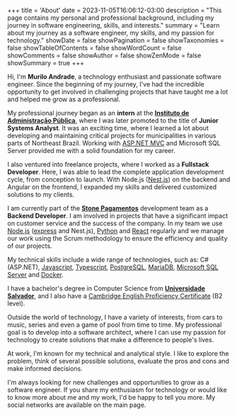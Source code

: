 +++
title = 'About'
date = 2023-11-05T16:06:12-03:00
description = "This page contains my personal and professional background, including my journey in software engineering, skills, and interests."
summary = "Learn about my journey as a software engineer, my skills, and my passion for technology."
showDate = false
showPagination = false
showTaxonomies = false
showTableOfContents = false
showWordCount = false
showComments = false
showAuthor = false
showZenMode = false
showSummary = true
+++

Hi, I'm **Murilo Andrade**, a technology enthusiast and passionate software engineer. Since the beginning of my journey, I've had the incredible opportunity to get involved in challenging projects that have taught me a lot and helped me grow as a professional.

My professional journey began as an **intern** at the [**Instituto de Administração Pública**](https://imap.org.br "Institute of Public Administration"), where I was later promoted to the title of **Junior Systems Analyst**. It was an exciting time, where I learned a lot about developing and maintaining critical projects for municipalities in various parts of Northeast Brazil. Working with [ASP.NET MVC](https://dotnet.microsoft.com/en-us/apps/aspnet/mvc) and Microsoft SQL Server provided me with a solid foundation for my career.

I also ventured into freelance projects, where I worked as a **Fullstack Developer**. Here, I was able to lead the complete application development cycle, from conception to launch. With Node.js ([Nest.js](https://docs.nestjs.com/)) on the backend and Angular on the frontend, I expanded my skills and delivered customized solutions to my clients.

I am currently part of the [**Stone Pagamentos**](https://www.stone.com.br "Stone Payments") development team as a **Backend Developer**. I am involved in projects that have a significant impact on customer service and the success of the company. In my team we use [Node.js](https://nodejs.org/en/about) ([express](https://expressjs.com) and Nest.js), [Python](https://www.python.org/about/) and [React](https://react.dev/) regularly and we manage our work using the Scrum methodology to ensure the efficiency and quality of our projects.

My technical skills include a wide range of technologies, such as: C# (ASP.NET), [Javascript](https://developer.mozilla.org/en-US/docs/Web/JavaScript/), [Typescript](https://www.typescriptlang.org), [PostgreSQL](https://www.postgresql.org/about/), [MariaDB](https://mariadb.org/about/), [Microsoft SQL Server](https://www.microsoft.com/en-us/sql-server) and [Docker](https://docs.docker.com/get-started/overview/). 

I have a bachelor's degree in Computer Science from [**Universidade Salvador**](https://www.unifacs.br "Salvador University"), and I also have a [Cambridge English Proficiency Certificate](https://www.cambridgeenglish.org/br/exams-and-tests/first) (B2 level).

Outside the world of technology, I have a variety of interests, from cars to music, series and even a game of pool from time to time. My professional goal is to develop into a software architect, where I can use my passion for technology to create solutions that make a difference to people's lives.

At work, I'm known for my technical and analytical style. I like to explore the problem, think of several possible solutions, evaluate the pros and cons and make informed decisions.

I'm always looking for new challenges and opportunities to grow as a software engineer. If you share my enthusiasm for technology or would like to know more about me and my work, I'd be happy to tell you more. My social networks are available on the main page.